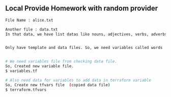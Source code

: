 ## Local Provide Homework with random provider

```bash First,we have configuration template with random_shuffle generated values. 
File Name : alice.txt

Another file : data.txt 
In that data, we have list datas like nouns, adjectives, verbs, adverbs, numbers in words.


Only have template and data files. So, we need variables called words

```

```bash

# We need variables file from checking data file. 
So, Created new variable file.
$ variables.tf

# Also need data for variables to add data in terraform variable
So, Create new tfvars file  (copied data file)
$ terraform.tfvars 


